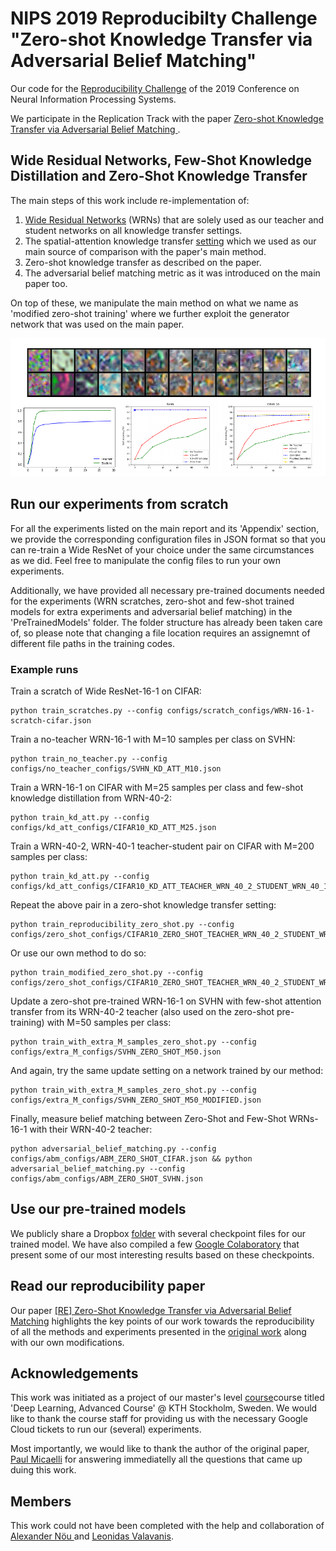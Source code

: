 # NIPS 2019 Reproducibilty Challenge "Zero-shot Knowledge Transfer via Adversarial Belief Matching"

Our code for the [Reproducibility Challenge](https://openreview.net/group?id=NeurIPS.cc/2019/Reproducibility_Challenge) of the 2019 Conference on Neural Information Processing Systems.

We participate in the Replication Track with the paper [Zero-shot Knowledge Transfer via Adversarial Belief Matching
](https://arxiv.org/abs/1905.09768). 

## Wide Residual Networks, Few-Shot Knowledge Distillation and Zero-Shot Knowledge Transfer

The main steps of this work include re-implementation of:

1. [Wide Residual Networks](https://arxiv.org/abs/1605.07146) (WRNs) that are solely used as our teacher and student networks on all knowledge transfer settings. 
2. The spatial-attention knowledge transfer [setting](https://arxiv.org/abs/1612.03928) which we used as our main source of comparison with the paper's main method.  
3. Zero-shot knowledge transfer as described on the paper.
4. The adversarial belief matching metric as it was introduced on the main paper too. 

On top of these, we manipulate the main method on what we name as 'modified zero-shot training' where we further exploit the generator network that was used on the main paper. 

![Alt text](figs/overview.png?raw=true)
 

## Run our experiments from scratch

For all the experiments listed on the main report and its 'Appendix' section, we provide the corresponding configuration files in JSON format so that you can re-train a Wide ResNet of your choice under the same circumstances as we did. 
Feel free to manipulate the config files to run your own experiments. 

Additionally, we have provided all necessary pre-trained documents needed for the experiments (WRN scratches, zero-shot and few-shot trained models for extra experiments and adversarial belief matching) in the 'PreTrainedModels' folder.  The folder structure has already been taken care of, so please note that changing a file location requires an assignemnt of different file paths in the training codes. 

### Example runs

Train a scratch of Wide ResNet-16-1 on CIFAR: 
```
python train_scratches.py --config configs/scratch_configs/WRN-16-1-scratch-cifar.json
```

Train a no-teacher WRN-16-1 with M=10 samples per class on SVHN:
```
python train_no_teacher.py --config configs/no_teacher_configs/SVHN_KD_ATT_M10.json
```

Train a WRN-16-1 on CIFAR with M=25 samples per class and few-shot knowledge distillation from WRN-40-2:
```
python train_kd_att.py --config configs/kd_att_configs/CIFAR10_KD_ATT_M25.json
```

Train a WRN-40-2, WRN-40-1 teacher-student pair on CIFAR with M=200 samples per class:

```
python train_kd_att.py --config configs/kd_att_configs/CIFAR10_KD_ATT_TEACHER_WRN_40_2_STUDENT_WRN_40_1.json
```

Repeat the above pair in a zero-shot knowledge transfer setting:

```
python train_reproducibility_zero_shot.py --config configs/zero_shot_configs/CIFAR10_ZERO_SHOT_TEACHER_WRN_40_2_STUDENT_WRN_40_1.json
```

Or use our own method to do so:
```
python train_modified_zero_shot.py --config configs/zero_shot_configs/CIFAR10_ZERO_SHOT_TEACHER_WRN_40_2_STUDENT_WRN_40_1.json
```

Update a zero-shot pre-trained WRN-16-1 on SVHN with few-shot attention transfer from its WRN-40-2 teacher (also used on the zero-shot pre-training) with M=50 samples per class:

```
python train_with_extra_M_samples_zero_shot.py --config configs/extra_M_configs/SVHN_ZERO_SHOT_M50.json
```

And again, try the same update setting on a network trained by our method:
```
python train_with_extra_M_samples_zero_shot.py --config configs/extra_M_configs/SVHN_ZERO_SHOT_M50_MODIFIED.json
```

Finally, measure belief matching between Zero-Shot and Few-Shot WRNs-16-1 with their WRN-40-2 teacher:
```
python adversarial_belief_matching.py --config configs/abm_configs/ABM_ZERO_SHOT_CIFAR.json && python adversarial_belief_matching.py --config configs/abm_configs/ABM_ZERO_SHOT_SVHN.json
``` 

## Use our pre-trained models 

We publicly share a Dropbox [folder](https://www.dropbox.com/sh/xuk69az4dlw26uu/AAAG2v_tgXrivL_dSHd486a9a?dl=0) with several checkpoint files for our trained model. We have also compiled a few [Google Colaboratory](colab.research.google.com) that present some of our most interesting results based on these checkpoints.   

## Read our reproducibility paper

Our paper [[RE] Zero-Shot Knowledge Transfer via Adversarial Belief Matching]() highlights the key points of our work towards the reproducibility of all the methods and experiments presented in the [original work](https://arxiv.org/abs/1905.09768) along with our own modifications. 

## Acknowledgements

This work was initiated as a project of our master's level [course](https://www.kth.se/student/kurser/kurs/DD2412?l=en)course titled 'Deep Learning, Advanced Course' @ KTH Stockholm, Sweden. We would like to thank the course staff for providing us with the necessary Google Cloud tickets to run our (several) experiments. 

Most importantly, we would like to thank the author of the original paper, [Paul Micaelli](https://github.com/polo5) for answering immediatelly all the questions that came up duing this work. 

## Members

This work could not have been completed with the help and collaboration of [Alexander Nöu
](https://github.com/AlexLacson) and [Leonidas Valavanis](https://github.com/valavanisleonidas).   
